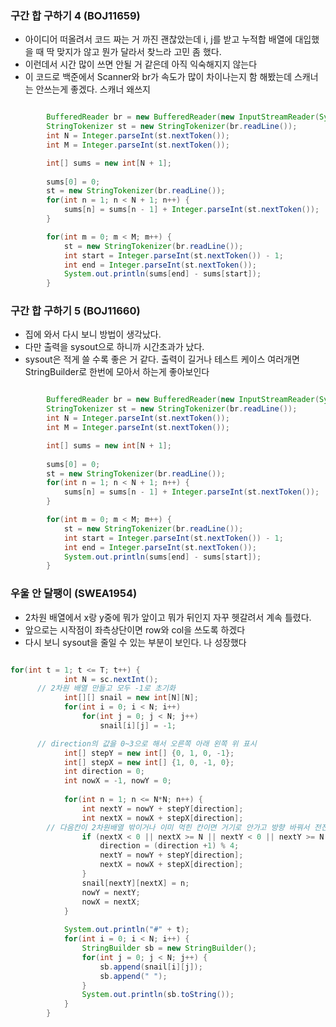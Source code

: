 ### 구간 합 구하기 4 (BOJ11659)

- 아이디어 떠올려서 코드 짜는 거 까진 괜찮았는데 i, j를 받고 누적합 배열에 대입했을 때 딱 맞지가 않고 뭔가 달라서 찾느라 고민 좀 했다.
- 이런데서 시간 많이 쓰면 안될 거 같은데 아직 익숙해지지 않는다
- 이 코드로 백준에서 Scanner와 br가 속도가 많이 차이나는지 함 해봤는데 스캐너는 안쓰는게 좋겠다. 스캐너 왜쓰지

```java

		BufferedReader br = new BufferedReader(new InputStreamReader(System.in));
		StringTokenizer st = new StringTokenizer(br.readLine());
		int N = Integer.parseInt(st.nextToken());
		int M = Integer.parseInt(st.nextToken());

		int[] sums = new int[N + 1];
		
		sums[0] = 0;
		st = new StringTokenizer(br.readLine());
		for(int n = 1; n < N + 1; n++) {
			sums[n] = sums[n - 1] + Integer.parseInt(st.nextToken());
		}

		for(int m = 0; m < M; m++) {
			st = new StringTokenizer(br.readLine());
			int start = Integer.parseInt(st.nextToken()) - 1;
			int end = Integer.parseInt(st.nextToken());
			System.out.println(sums[end] - sums[start]);
		}

```




### 구간 합 구하기 5 (BOJ11660)

- 집에 와서 다시 보니 방법이 생각났다.
- 다만 출력을 sysout으로 하니까 시간초과가 났다. 
- sysout은 적게 쓸 수록 좋은 거 같다. 출력이 길거나 테스트 케이스 여러개면 StringBuilder로 한번에 모아서 하는게 좋아보인다

```java

		BufferedReader br = new BufferedReader(new InputStreamReader(System.in));
		StringTokenizer st = new StringTokenizer(br.readLine());
		int N = Integer.parseInt(st.nextToken());
		int M = Integer.parseInt(st.nextToken());

		int[] sums = new int[N + 1];
		
		sums[0] = 0;
		st = new StringTokenizer(br.readLine());
		for(int n = 1; n < N + 1; n++) {
			sums[n] = sums[n - 1] + Integer.parseInt(st.nextToken());
		}

		for(int m = 0; m < M; m++) {
			st = new StringTokenizer(br.readLine());
			int start = Integer.parseInt(st.nextToken()) - 1;
			int end = Integer.parseInt(st.nextToken());
			System.out.println(sums[end] - sums[start]);
		}

```





### 우울 안 달팽이 (SWEA1954)

- 2차원 배열에서 x랑 y중에 뭐가 앞이고 뭐가 뒤인지 자꾸 헷갈려서 계속 틀렸다.
- 앞으로는 시작점이 좌측상단이면 row와 col을 쓰도록 하겠다
- 다시 보니 sysout을 줄일 수 있는 부분이 보인다. 나 성장했다

``` java

for(int t = 1; t <= T; t++) {
			int N = sc.nextInt();
      // 2차원 배열 만들고 모두 -1로 초기화
			int[][] snail = new int[N][N];
			for(int i = 0; i < N; i++)
				for(int j = 0; j < N; j++)
					snail[i][j] = -1; 

      // direction의 값을 0~3으로 해서 오른쪽 아래 왼쪽 위 표시
			int[] stepY = new int[] {0, 1, 0, -1};
			int[] stepX = new int[] {1, 0, -1, 0};
			int direction = 0;
			int nowX = -1, nowY = 0;
			
			for(int n = 1; n <= N*N; n++) {
				int nextY = nowY + stepY[direction];
				int nextX = nowX + stepX[direction];
        // 다음칸이 2차원배열 밖이거나 이미 먹힌 칸이면 거기로 안가고 방향 바꿔서 전진
				if (nextX < 0 || nextX >= N || nextY < 0 || nextY >= N || snail[nextY][nextX] != -1) {
					direction = (direction +1) % 4;
					nextY = nowY + stepY[direction];
					nextX = nowX + stepX[direction];
				}
				snail[nextY][nextX] = n;
				nowY = nextY;
				nowX = nextX; 
			}
			
			System.out.println("#" + t);
			for(int i = 0; i < N; i++) {
				StringBuilder sb = new StringBuilder();
				for(int j = 0; j < N; j++) {
					sb.append(snail[i][j]);
					sb.append(" ");
				}
				System.out.println(sb.toString());
			}
		}

```




